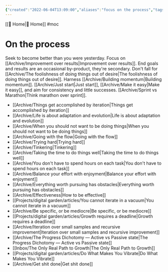```yaml
---
{"created":"2022-06-04T13:09:00","aliases":"focus on the process","tags":["moc"],"dg-publish":true,"permalink":"/resources/mo-cs/on-the-process-mo-c/","dgPassFrontmatter":true,"updated":"2024-12-21T16:57:07.778+01:00"}
---
```


[[ Home\| Home]] #moc 
# On the process

Seek to become better than you were yesterday. 
Focus on [[Archive/Improvement over results\|Improvement over results]]. End goals and results are an occasional by-product, they're secondary. Don't fall for [[Archive/The foolishness of doing things out of desire\|The foolishness of doing things out of desire]]. Harness [[Archive/Building momentum\|Building momentum]]. 
[[Archive/Just start\|Just start]], [[Archive/Make it easy\|Make it easy]], and aim for consistency and little successes. [[Archive/Sprint vs Marathon\|Think marathon over sprint]].

- [[Archive/Things get accomplished by iteration\|Things get accomplished by iteration]]
- [[Archive/Life is about adaptation and evolution\|Life is about adaptation and evolution]]
- [[Archive/When you should not want to be doing things\|When you should not want to be doing things]]
- [[Archive/Going with the flow\|Going with the flow]]
- [[Archive/Trying hard\|Trying hard]]
- [[Archive/Tinkering\|Tinkering]]
- [[Archive/Taking the time to do things well\|Taking the time to do things well]]
- [[Archive/You don't have to spend hours on each task\|You don't have to spend hours on each task]]
- [[Archive/Balance your effort with enjoyment\|Balance your effort with enjoyment]]
- [[Archive/Everything worth pursuing has obstacles\|Everything worth pursuing has obstacles]]
- [[Archive/Effectiveness\|How to be effective]]
- [[Projects/digital garden/articles/You cannot iterate in a vacuum\|You cannot iterate in a vacuum]]
- [[Archive/Be specific, or be mediocre\|Be specific, or be mediocre]]
- [[Projects/digital garden/articles/Growth requires a deadline\|Growth requires a deadline]]
- [[Archive/Iteration over small samples and recursive improvement\|Iteration over small samples and recursive improvement]]
- [[Archive/The Progress Dichotomy — Active vs Passive state\|The Progress Dichotomy — Active vs Passive state]]
- [[Inbox/The Only Real Path to Growth\|The Only Real Path to Growth]]
- [[Projects/digital garden/articles/Do What Makes You Vibrate\|Do What Makes You Vibrate]]
- [[Archive/Get shit done\|Get shit done]]